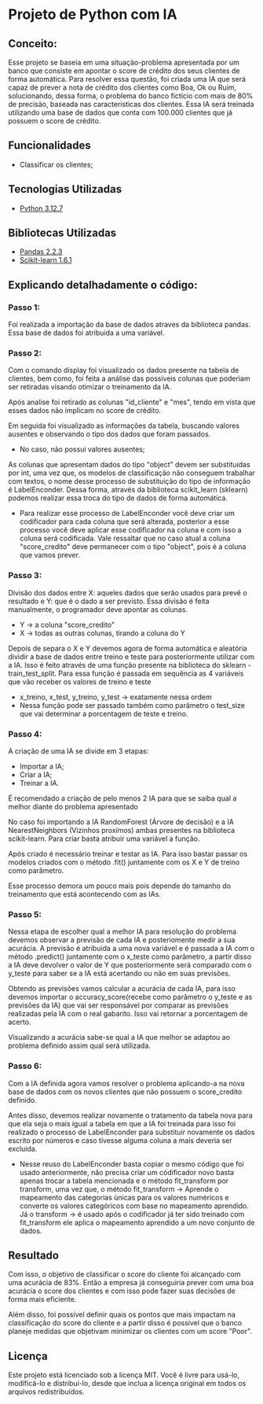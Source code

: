 # Projeto de Python com IA

## Conceito:
Esse projeto se baseia em uma situação-problema apresentada por um banco que consiste em apontar o score de crédito dos seus clientes de forma automática. Para resolver essa questão, foi criada uma IA que será capaz de prever a nota de crédito dos clientes como Boa, Ok ou Ruim, solucionando, dessa forma, o problema do banco fictício com mais de 80% de precisão, baseada nas características dos clientes. Essa IA será treinada utilizando uma base de dados que conta com 100.000 clientes que já possuem o score de crédito.

## Funcionalidades
- Classificar os clientes;

## Tecnologias Utilizadas

- [Python 3.12.7](https://www.python.org)

## Bibliotecas Utilizadas

- [Pandas 2.2.3](https://pandas.pydata.org)
- [Scikit-learn 1.6.1](https://scikit-learn.org/stable/index.html)

## Explicando detalhadamente o código:

### Passo 1:
Foi realizada a importação da base de dados atraves da biblioteca pandas.
Essa base de dados foi atribuida a uma variável.

### Passo 2:
Com o comando display foi visualizado os dados presente na tabela de clientes, bem como, foi feita a análise das possíveis colunas que poderiam ser retiradas visando otimizar o treinamento da IA.

Após analise foi retirado as colunas "id_cliente" e "mes", tendo em vista que esses dados não implicam no score de crédito.

Em seguida foi visualizado as informações da tabela, buscando valores ausentes e observando o tipo dos dados que foram passados.
- No caso, não possui valores ausentes;

As colunas que apresentam dados do tipo "object" devem ser substituidas por int, uma vez que, os modelos de classificação não conseguem trabalhar com textos, o nome desse processo de substituição do tipo de informação é LabelEnconder. Dessa forma, através da biblioteca scikit_learn (sklearn) podemos realizar essa troca do tipo de dados de forma automática.
- Para realizar esse processo de LabelEnconder você deve criar um codificador para cada coluna que será alterada, posterior a esse processo você deve aplicar esse codificador na coluna e com isso a coluna será codificada. Vale ressaltar que no caso atual a coluna "score_credito" deve permanecer com o tipo "object", pois é a coluna que vamos prever. 

### Passo 3:
Divisão dos dados entre X: aqueles dados que serão usados para prevê o resultado e Y: que é o dado a ser previsto. Essa divisão é feita manualmente, o programador deve apontar as colunas. 
- Y -> a coluna "score_credito"
- X -> todas as outras colunas, tirando a coluna do Y 

Depois de separa o X e Y devemos agora de forma automática e aleatória dividir a base de dados entre treino e teste para posteriormente utilizar com a IA. Isso é feito através de uma função presente na biblioteca do sklearn - train_test_split. Para essa função é passada em sequência as 4 variáveis que vão receber os valores de treino e teste
- x_treino, x_test, y_treino, y_test -> exatamente nessa ordem
- Nessa função pode ser passado também como parâmetro o test_size que vai determinar a porcentagem de teste e treino.

### Passo 4:
A criação de uma IA se divide em 3 etapas:
- Importar a IA;
- Criar a IA;
- Treinar a IA.

É recomendado a criação de pelo menos 2 IA para que se saiba qual a melhor diante do problema apresentado

No caso foi importando a IA RandomForest (Árvore de decisão) e a IA NearestNeighbors (Vizinhos proxímos) ambas presentes na biblioteca scikit-learn. Para criar basta atribuir uma variável a função. 

Após criado é necessário treinar e testar as IA. Para isso bastar passar os modelos criados com o método .fit() juntamente com os X e Y de treino como parâmetro.

Esse processo demora um pouco mais pois depende do tamanho do treinamento que está acontecendo com as IAs.

### Passo 5:
Nessa etapa de escolher qual a melhor IA para resolução do problema devemos observar a previsão de cada IA e posteriomente medir a sua acurácia. A previsão é atribuida a uma nova variável e é passada a IA com o método .predict() juntamente com o x_teste como parâmetro, a partir disso a IA deve devolver o valor de Y que posteriormente será comparado com o y_teste para saber se a IA está acertando ou não em suas previsões. 

Obtendo as previsões vamos calcular a acurácia de cada IA, para isso devemos importar o accuracy_score(recebe como parâmetro o y_teste e as previsões da IA) que vai ser responsável por comparar as previsões realizadas pela IA com o real gabarito. Isso vai retornar a porcentagem de acerto. 

Visualizando a acurácia sabe-se qual a IA que melhor se adaptou ao problema definido assim qual será utilizada.

### Passo 6:
Com a IA definida agora vamos resolver o problema aplicando-a na nova base de dados com os novos clientes que não possuem o score_credito definido.

Antes disso, devemos realizar novamente o tratamento da tabela nova para que ela seja o mais igual a tabela em que a IA foi treinada para isso foi realizado o processo de LabelEnconder para substituir novamente os dados escrito por números e caso tivesse alguma coluna a mais deveria ser excluida. 
- Nesse reuso do LabelEnconder basta copiar o mesmo código que foi usado anteriormente, não precisa criar um códificador novo basta apenas trocar a tabela mencionada e o método fit_transform por transform, uma vez que, o método fit_transform -> Aprende o mapeamento das categorias únicas para os valores numéricos e converte os valores categóricos com base no mapeamento aprendido. Já o transform -> é usado após o codificador já ter sido treinado com fit_transform ele aplica o mapeamento aprendido a um novo conjunto de dados.

## Resultado
Com isso, o objetivo de classificar o score do cliente foi alcançado com uma acurácia de 83%. Então a empresa já conseguiria prever com uma boa acurácia o score dos clientes e com isso pode fazer suas decisões de forma mais eficiente. 

Além disso, foi possível definir quais os pontos que mais impactam na classificação do score do cliente e a partir disso é possivel que o banco planeje medidas que objetivam minimizar os clientes com um score "Poor". 

## Licença

Este projeto está licenciado sob a licença MIT. Você é livre para usá-lo, modificá-lo e distribuí-lo, desde que inclua a licença original em todos os arquivos redistribuídos.
